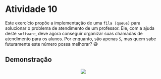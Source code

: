 # Atividade 10

Este exercício propõe a implementação de uma ```fila (queue)``` para solucionar o problema de atendimento de um professor. Ele, com a ajuda deste ```software```, deve agora conseguir organizar suas chamadas de atendimento para os alunos. Por enquanto, são apenas ```5```, mas quem sabe futuramente este número possa melhorar? :smiley: 

## Demonstração

<div align="center">
<img src="https://user-images.githubusercontent.com/76896958/175483954-99cd37b7-8d43-4619-9685-8bc61defbbc7.gif">
